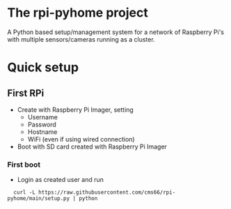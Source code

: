 # The rpi-pyhome project
A Python based setup/management system for a network of Raspberry Pi's with multiple sensors/cameras running as a cluster.

# Quick setup
## First RPi
 - Create with Raspberry Pi Imager, setting
   - Username
   - Password
   - Hostname
   - WiFi (even if using wired connection)
 - Boot with SD card created with Raspberry Pi Imager

### First boot
- Login as created user and run 
```
  curl -L https://raw.githubusercontent.com/cms66/rpi-pyhome/main/setup.py | python
```
